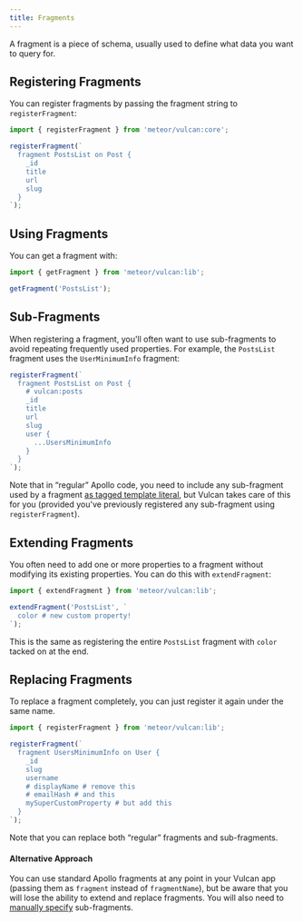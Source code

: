```yaml
---
title: Fragments
---
```



A fragment is a piece of schema, usually used to define what data you want to query for. 

## Registering Fragments

You can register fragments by passing the fragment string to `registerFragment`:

```js
import { registerFragment } from 'meteor/vulcan:core';

registerFragment(`
  fragment PostsList on Post {
    _id
    title
    url
    slug
  }
`);
```

## Using Fragments

You can get a fragment with:

```js
import { getFragment } from 'meteor/vulcan:lib';

getFragment('PostsList');
```

## Sub-Fragments

When registering a fragment, you'll often want to use sub-fragments to avoid repeating frequently used properties. For example, the `PostsList` fragment uses the `UserMinimumInfo` fragment:

```js
registerFragment(`
  fragment PostsList on Post {
    # vulcan:posts
    _id
    title
    url
    slug
    user {
      ...UsersMinimumInfo
    }
  }
`);
```

Note that in “regular” Apollo code, you need to include any sub-fragment used by a fragment [as tagged template literal](http://dev.apollodata.com/react/fragments.html#reusing-fragments), but Vulcan takes care of this for you (provided you've previously registered any sub-fragment using `registerFragment`).

## Extending Fragments

You often need to add one or more properties to a fragment without modifying its existing properties. You can do this with `extendFragment`:

```js
import { extendFragment } from 'meteor/vulcan:lib';

extendFragment('PostsList', `
  color # new custom property!
`);
```

This is the same as registering the entire `PostsList` fragment with `color` tacked on at the end. 

## Replacing Fragments

To replace a fragment completely, you can just register it again under the same name. 

```js
import { registerFragment } from 'meteor/vulcan:lib';

registerFragment(`
  fragment UsersMinimumInfo on User {
    _id
    slug
    username
    # displayName # remove this
    # emailHash # and this
    mySuperCustomProperty # but add this
  }
`);
```

Note that you can replace both “regular” fragments and sub-fragments.

#### Alternative Approach

You can use standard Apollo fragments at any point in your Vulcan app (passing them as `fragment` instead of `fragmentName`), but be aware that you will lose the ability to extend and replace fragments. You will also need to  [manually specify](http://dev.apollodata.com/react/fragments.html#reusing-fragments) sub-fragments. 